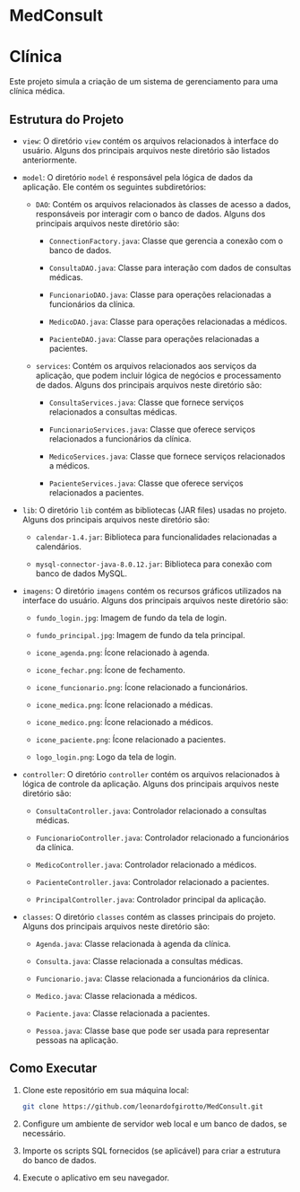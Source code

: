 # MedConsult

# Clínica

Este projeto simula a criação de um sistema de gerenciamento para uma clínica médica.

## Estrutura do Projeto

- `view`: O diretório `view` contém os arquivos relacionados à interface do usuário. Alguns dos principais arquivos neste diretório são listados anteriormente.

- `model`: O diretório `model` é responsável pela lógica de dados da aplicação. Ele contém os seguintes subdiretórios:

  - `DAO`: Contém os arquivos relacionados às classes de acesso a dados, responsáveis por interagir com o banco de dados. Alguns dos principais arquivos neste diretório são:

    - `ConnectionFactory.java`: Classe que gerencia a conexão com o banco de dados.

    - `ConsultaDAO.java`: Classe para interação com dados de consultas médicas.

    - `FuncionarioDAO.java`: Classe para operações relacionadas a funcionários da clínica.

    - `MedicoDAO.java`: Classe para operações relacionadas a médicos.

    - `PacienteDAO.java`: Classe para operações relacionadas a pacientes.

  - `services`: Contém os arquivos relacionados aos serviços da aplicação, que podem incluir lógica de negócios e processamento de dados. Alguns dos principais arquivos neste diretório são:

    - `ConsultaServices.java`: Classe que fornece serviços relacionados a consultas médicas.

    - `FuncionarioServices.java`: Classe que oferece serviços relacionados a funcionários da clínica.

    - `MedicoServices.java`: Classe que fornece serviços relacionados a médicos.

    - `PacienteServices.java`: Classe que oferece serviços relacionados a pacientes.

- `lib`: O diretório `lib` contém as bibliotecas (JAR files) usadas no projeto. Alguns dos principais arquivos neste diretório são:

    - `calendar-1.4.jar`: Biblioteca para funcionalidades relacionadas a calendários.
    
    - `mysql-connector-java-8.0.12.jar`: Biblioteca para conexão com banco de dados MySQL.

- `imagens`: O diretório `imagens` contém os recursos gráficos utilizados na interface do usuário. Alguns dos principais arquivos neste diretório são:

    - `fundo_login.jpg`: Imagem de fundo da tela de login.
    
    - `fundo_principal.jpg`: Imagem de fundo da tela principal.
    
    - `icone_agenda.png`: Ícone relacionado à agenda.
    
    - `icone_fechar.png`: Ícone de fechamento.
    
    - `icone_funcionario.png`: Ícone relacionado a funcionários.
    
    - `icone_medica.png`: Ícone relacionado a médicas.
    
    - `icone_medico.png`: Ícone relacionado a médicos.
    
    - `icone_paciente.png`: Ícone relacionado a pacientes.
    
    - `logo_login.png`: Logo da tela de login.

- `controller`: O diretório `controller` contém os arquivos relacionados à lógica de controle da aplicação. Alguns dos principais arquivos neste diretório são:

    - `ConsultaController.java`: Controlador relacionado a consultas médicas.
    
    - `FuncionarioController.java`: Controlador relacionado a funcionários da clínica.
    
    - `MedicoController.java`: Controlador relacionado a médicos.
    
    - `PacienteController.java`: Controlador relacionado a pacientes.
    
    - `PrincipalController.java`: Controlador principal da aplicação.

- `classes`: O diretório `classes` contém as classes principais do projeto. Alguns dos principais arquivos neste diretório são:

    - `Agenda.java`: Classe relacionada à agenda da clínica.
    
    - `Consulta.java`: Classe relacionada a consultas médicas.
    
    - `Funcionario.java`: Classe relacionada a funcionários da clínica.
    
    - `Medico.java`: Classe relacionada a médicos.
    
    - `Paciente.java`: Classe relacionada a pacientes.
    
    - `Pessoa.java`: Classe base que pode ser usada para representar pessoas na aplicação.

## Como Executar

1. Clone este repositório em sua máquina local:

   ```bash
   git clone https://github.com/leonardofgirotto/MedConsult.git

2. Configure um ambiente de servidor web local e um banco de dados, se necessário.

3. Importe os scripts SQL fornecidos (se aplicável) para criar a estrutura do banco de dados.

4. Execute o aplicativo em seu navegador.



